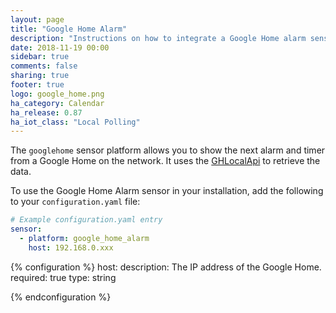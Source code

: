 ```yaml
---
layout: page
title: "Google Home Alarm"
description: "Instructions on how to integrate a Google Home alarm sensor into Home Assistant."
date: 2018-11-19 00:00
sidebar: true
comments: false
sharing: true
footer: true
logo: google_home.png
ha_category: Calendar
ha_release: 0.87
ha_iot_class: "Local Polling"
---
```


The `googlehome` sensor platform allows you to show the next alarm and timer from a Google Home on the network.
It uses the [GHLocalApi](https://github.com/rithvikvibhu/GHLocalApi) to retrieve the data.

To use the Google Home Alarm sensor in your installation, add the following to your `configuration.yaml` file:

```yaml
# Example configuration.yaml entry
sensor:
  - platform: google_home_alarm
    host: 192.168.0.xxx
```

{% configuration %}
host:
  description: The IP address of the Google Home.
  required: true
  type: string

{% endconfiguration %}
